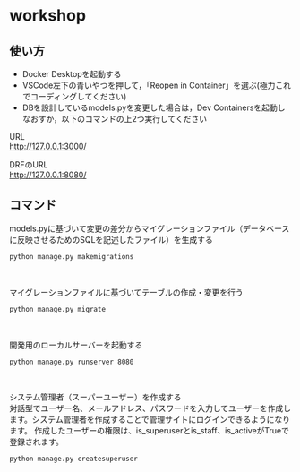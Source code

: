# workshop

## 使い方
- Docker Desktopを起動する
- VSCode左下の青いやつを押して，「Reopen in Container」を選ぶ(極力これでコーディングしてください)
- DBを設計しているmodels.pyを変更した場合は，Dev Containersを起動しなおすか，以下のコマンドの上2つ実行してください

URL<br>
http://127.0.0.1:3000/

DRFのURL<br>
http://127.0.0.1:8080/

## コマンド
models.pyに基づいて変更の差分からマイグレーションファイル（データベースに反映させるためのSQLを記述したファイル）を生成する
```sh
python manage.py makemigrations
```
<br>

マイグレーションファイルに基づいてテーブルの作成・変更を行う
```sh
python manage.py migrate
```
<br>

開発用のローカルサーバーを起動する
```sh
python manage.py runserver 8080
```
<br>

システム管理者（スーパーユーザー）を作成する<br>
対話型でユーザー名、メールアドレス、パスワードを入力してユーザーを作成します。システム管理者を作成することで管理サイトにログインできるようになります。
作成したユーザーの権限は、is_superuserとis_staff、is_activeがTrueで登録されます。
```sh
python manage.py createsuperuser
```